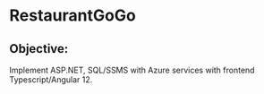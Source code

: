 # RestaurantGoGo

## Objective: 
Implement ASP.NET, SQL/SSMS with Azure services with frontend Typescript/Angular 12. 
